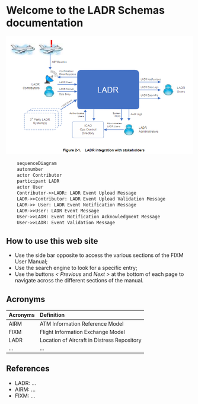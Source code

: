 # Welcome to the LADR Schemas documentation

![Image](.//media/LADR_integration_with_Stakeholders.png)

```mermaid
    sequenceDiagram
    autonumber
    actor Contributor
    participant LADR
    actor User
    Contributor->>LADR: LADR Event Upload Message
    LADR->>Contributor: LADR Event Upload Validation Message
    LADR->> User: LADR Event Notification Message
    LADR->>User: LADR Event Message 
    User->>LADR: Event Notification Acknowledgment Message       
    User->>LADR: Event Validation Message
```

## How to use this web site

- Use the side bar opposite to access the various sections of the FIXM User Manual;
- Use the search engine to look for a specific entry;
- Use the buttons *< Previous* and *Next >* at the bottom of each page to navigate across the different sections of the manual.

## Acronyms

|Acronyms|Definition|
|:-|:--|
|AIRM|ATM Information Reference Model|
|FIXM|Flight Information Exchange Model|
|LADR|Location of Aircraft in Distress Repository|
|...|...|


## References

- LADR: ...
- AIRM: ...
- FIXM: ...
 
